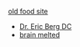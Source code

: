 [old food site](./food.html)


- [Dr. Eric Berg DC](https://www.youtube.com/c/DrEricBergDC)
- [brain melted](https://www.youtube.com/watch?v=iLuxURgAieM)
